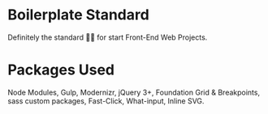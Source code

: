 # Boilerplate Standard
Definitely the standard 👌🏽 for start Front-End Web Projects.

# Packages Used
Node Modules, Gulp, Modernizr, jQuery 3+, Foundation Grid & Breakpoints, sass custom packages, Fast-Click, What-input, Inline SVG.    
